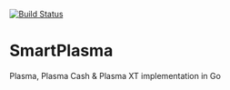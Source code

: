[![Build Status](https://travis-ci.org/SmartMeshFoundation/SmartPlasma.svg?branch=md-checkpoints)](https://travis-ci.org/SmartMeshFoundation/SmartPlasma)

# SmartPlasma
Plasma, Plasma Cash &amp; Plasma XT implementation in Go
